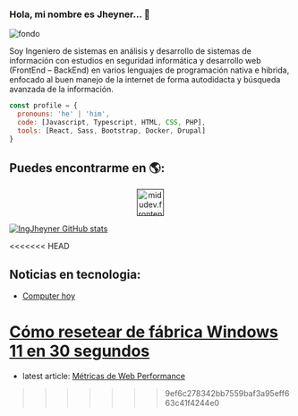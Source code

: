 ### Hola, mi nombre es Jheyner... 👋

![fondo](https://user-images.githubusercontent.com/38741238/139778759-7f232754-e856-4b77-9328-72917c60da80.jpeg)

Soy Ingeniero de sistemas en análisis y desarrollo de sistemas de información con estudios en seguridad informática y desarrollo web (FrontEnd – BackEnd) en varios lenguajes de programación nativa e hibrida, enfocado al buen manejo de la internet de forma autodidacta y búsqueda avanzada de la información.

```js
const profile = {
  pronouns: 'he' | 'him',
  code: [Javascript, Typescript, HTML, CSS, PHP],
  tools: [React, Sass, Bootstrap, Docker, Drupal]
}
```
## Puedes encontrarme en 🌎:
<p align='center'>
    <a href='' target='_blank'>
        <img align='center' src='https://cdn.jsdelivr.net/npm/simple-icons@3.0.1/icons/facebook.svg' alt='midudev.frontend' height='48' width='48'/>
    </a>
</p>

[![IngJheyner GitHub stats](https://github-readme-stats.vercel.app/api?username=IngJheyner)](https://github.com/anuraghazra/github-readme-stats)

<!--
**IngJheyner/IngJheyner** is a ✨ _special_ ✨ repository because its `README.md` (this file) appears on your GitHub profile.

Here are some ideas to get you started:

- 🔭 I’m currently working on ...
- 🌱 I’m currently learning ...
- 👯 I’m looking to collaborate on ...
- 🤔 I’m looking for help with ...
- 💬 Ask me about ...
- 📫 How to reach me: ...
- 😄 Pronouns: ...
- ⚡ Fun fact: ...
-->

<<<<<<< HEAD
## Noticias en tecnologia:
- [Computer hoy](https://computerhoy.com/)

[Cómo resetear de fábrica Windows 11 en 30 segundos](https://computerhoy.com/noticias/tecnologia/resetear-fabrica-windows-11-960717)
=======
- latest article: [Métricas de Web Performance](https://midu.dev/metricas-web-performance/)
>>>>>>> 9ef6c278342bb7559baf3a95eff663c41f4244e0
